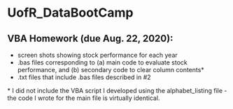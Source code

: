 # UofR_DataBootCamp
## VBA Homework (due Aug. 22, 2020):
<ul>
  <li> screen shots showing stock performance for each year </li>
  <li> .bas files corresponding to (a) main code to evaluate stock performance, and (b) secondary code to clear column contents* </li>
  <li> .txt files that include .bas files described in #2 </li>
 </ul>
 
 \* I did not include the VBA script I developed using the alphabet_listing file - the code I wrote for the main file is virtually identical.
